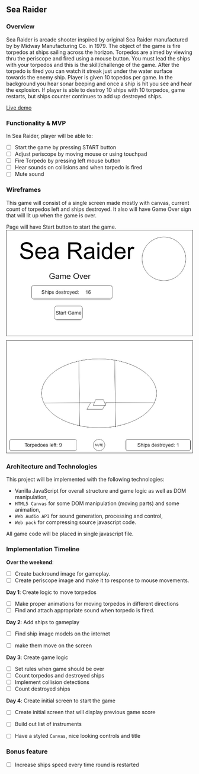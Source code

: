 ## Sea Raider

### Overview

Sea Raider is arcade shooter inspired by original Sea Raider manufactured by by Midway Manufacturing Co. in 1979.
The object of the game is fire torpedos at ships sailing across the horizon. Torpedos are aimed by viewing thru the periscope and fired using a mouse button. You must lead the ships with your torpedos and this is the skill/challenge of the game. After the torpedo is fired you can watch it streak just under the water surface towards the enemy ship. Player is given 10 topedos per game. In the background you hear sonar beeping and once a ship is hit you see and hear the explosion. If player is able to destroy 10 ships with 10 torpedos, game restarts, but ships counter continues to add up destroyed ships.

 [Live demo](http://searaider.coolpage.biz/)

### Functionality & MVP  

In Sea Raider, player will be able to:

- [ ] Start the game by pressing START button
- [ ] Adjust periscope by moving mouse or using touchpad
- [ ] Fire Torpedo by pressing left mouse button
- [ ] Hear sounds on collisions and when torpedo is fired
- [ ] Mute sound

### Wireframes

This game will consist of a single screen made mostly with canvas, current count of torpedos left and ships destroyed. It also will have Game Over sign that will lit up when the game is over.

Page will have Start button to start the game.
![Wireframe](https://github.com/clustermass/sea-raider/blob/master/sea_raider.jpg)


### Architecture and Technologies

This project will be implemented with the following technologies:

- Vanilla JavaScript for overall structure and game logic as well as DOM manipulation,
- `HTML5 Canvas` for some DOM manipulation (moving parts) and some animation,
- `Web Audio API` for sound generation, processing and control,
- `Web pack` for compressing source javascript code.


All game code will be placed in single javascript file.

### Implementation Timeline

**Over the weekend**:
- [ ] Create backround image for gameplay.
- [ ] Create periscope image and make it to response to mouse movements.

**Day 1**: Create logic to move torpedos

- [ ] Make proper animations for moving torpedos in different directions
- [ ] Find and attach appropriate sound when torpedo is fired.

**Day 2**: Add ships to gameplay

- [ ] Find ship image models on the internet
- [ ] make them move on the screen


**Day 3**: Create game logic


- [ ] Set rules when game should be over
- [ ] Count torpedos and destroyed ships
- [ ] Implement collision detections
- [ ] Count destroyed ships

**Day 4**: Create initial screen to start the game

- [ ] Create initial screen that will display previous game score
- [ ] Build out list of instruments
- [ ] Have a styled `Canvas`, nice looking controls and title


### Bonus feature

- [ ] Increase ships speed every time round is restarted
